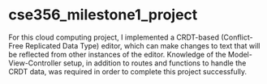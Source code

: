 # cse356_milestone1_project

For this cloud computing project, I implemented a CRDT-based (Conflict-Free Replicated Data Type) editor, which can make changes to text that will be reflected from other instances of the editor. Knowledge of the Model-View-Controller setup, in addition to routes and functions to handle the CRDT data, was required in order to complete this project successfully.
